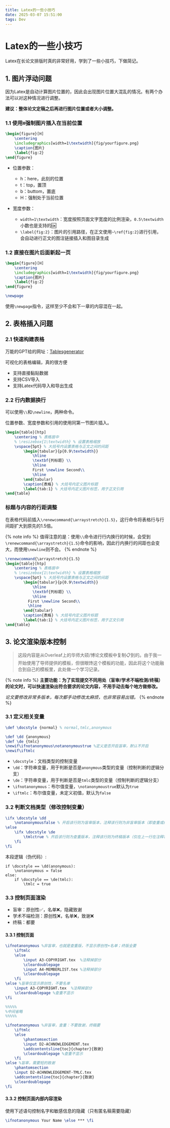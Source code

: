 ```yaml
---
title: Latex的一些小技巧
date: 2025-03-07 15:51:00
tags: Dev
---
```


# Latex的一些小技巧

Latex在长论文排版时真的非常好用，学到了一些小技巧，下做简记。

## 1. 图片浮动问题

因为Latex是自动计算图片位置的，因此会出现图片位置大混乱的情况。有两个办法可以对这种情况进行调整。

**建议：整体论文定稿之后再进行图片位置或者大小调整。**

### 1.1 使用`H`强制图片插入在当前位置

```Latex
\begin{figure}[H]
    \centering
    \includegraphics[width=1\textwidth]{fig/yourfigure.png}
    \caption{图片}
    \label{fig:2}
\end{figure}
```
  
- 位置参数：
    - h：here，此刻的位置
    - t：top，置顶
    - b：buttom，置底
    - H：强制处于当前位置

- 宽度参数：
    - `width=1\textwidth`：宽度按照页面文字宽度的比例渲染，`0.5\textwidth`小数也是支持的🆗
    - `\label{fig:2}`：图片的引用路径，在正文使用`~\ref{fig:2}`进行引用，会自动进行正文的图注链接插入和图目录生成

### 1.2 直接在图片后面新起一页


```Latex
\begin{figure}[H]
    \centering
    \includegraphics[width=1\textwidth]{fig/yourfigure.png}
    \caption{图片}
    \label{fig:2}
\end{figure}

\newpage
```

使用`\newpage`指令，这样至少不会和下一章的内容混在一起。

## 2. 表格插入问题

### 2.1 快速构建表格

万能的GPT给的网址：[Tablesgenerator](https://www.tablesgenerator.com/)

可视化的表格编辑，真的很方便

- 支持直接黏贴数据
- 支持CSV导入
- 支持Latex代码导入和导出生成

### 2.2 行内数据换行

可以使用`\\`和`\newline`，两种命令。

位置参数、宽度参数和引用的使用同第一节图片插入。

```Latex
\begin{table}[htp]
	\centering % 表格居中
    % \resizebox{1\textwidth} % 设置表格缩放
	\vspace{5pt} % 大括号内设置表格与正文之间的间距
        \begin{tabular}{p{0.9\textwidth}}
            \hline
            \textbf{列标题} \\
            \hline
            First \newline Second\\
            \hline
        \end{tabular}
        \caption{表格} % 大括号内定义图片标题
        \label{tab:1} % 大括号内定义图片标签，用于正文引用
\end{table}
```

### 标题与内容的行距调整

在表格代码前插入`\renewcommand{\arraystretch}{1.5}`，这行命令将表格行与行间距扩大到原先的1.5倍。

{% note info %}
值得注意的是：使用`\\`命令进行行内换行的时候，会受到`\renewcommand{\arraystretch}{1.5}`命令的影响，因此行内换行的间距也会变大，而使用`\newline`则不会。
{% endnote %}

```Latex
\renewcommand{\arraystretch}{1.5}
\begin{table}[htp]
	\centering % 表格居中
    % \resizebox{1\textwidth} % 设置表格缩放
	\vspace{5pt} % 大括号内设置表格与正文之间的间距
        \begin{tabular}{p{0.9\textwidth}}
            \hline
            \textbf{列标题} \\
            \hline
          First \newline Second\\
          \hline
        \end{tabular}
        \caption{表格} % 大括号内定义图片标题
        \label{tab:1} % 大括号内定义图片标签，用于正文引用
\end{table}

```

## 3. 论文渲染版本控制

> 这段内容是从Overleaf上的华师大硕/博论文模板中复制📋到的。由于我一开始使用了导师提供的模板，但很眼馋这个模板的功能，因此将这个功能融合到自己的模板里，此处做一个学习记录。

{% note info %}
**主要功能：为了实现提交不同用处（盲审/学术不端检测/终稿）的论文时，可以快速渲染出符合要求的论文内容，不用手动去每个地方做修改。**

*论文要修改非常多版本，每次都手动修改太麻烦，也非常容易出错。*
{% endnote %}

### 3.1 定义相关变量

```Latex
\def \docstyle {normal} % normal,tmlc,anonymous

\def \dd {anonymous}
\def \de {tmlc}
\newif\ifnotanonymous\notanonymoustrue %定义是否开启盲审，默认不开启
\newif\iftmlc
```

- `\docstyle`：文档类型的控制变量
- `\dd`：字符串变量，用于判断是否是`anonymous`类型的变量（控制判断的逻辑分支）
- `\de`：字符串变量，用于判断是否是`tmlc`类型的变量（控制判断的逻辑分支）
- `\ifnotanonymous`：布尔值变量，`\notanonymoustrue`默认为`true`
- `\iftmlc`：布尔值变量，未定义初值，默认为`false`

### 3.2 判断文档类型（修改控制变量）

```Latex
\ifx \docstyle \dd
    \notanonymousfalse % 开启该行则为盲审版本，注释该行则为非盲审版本（即查重或终稿版本）
\else
    \ifx \docstyle \de
        \tmlctrue % 开启该行则为查重版本，注释该行则为终稿版本（仅在上一行在注释状态下有效）
    \fi
\fi
```

本段逻辑（伪代码）:

```
if \docstyle == \dd(anonymous):
    \notanonymous = false
else:
    if \docstyle == \de(tmlc):
        \tmlc = true
```
### 3.3 控制页面渲染

- 盲审：原创性✅，名单❌，隐藏致谢
- 学术不端检测：原创性❌，名单❌，致谢❌
- 终稿：都要

#### 3.3.1 控制页面
```Latex
\ifnotanonymous %非盲审，也就是查重版，不显示原创性+名单；终版全要
    \iftmlc
    \else
        \input A3-COPYRIGHT.tex  %注释掉部分
        \cleardoublepage
        \input A4-MEMBERLIST.tex %注释掉部分
        \cleardoublepage
    \fi
\else %盲审仅显示原创性，不要名单
    \input A3-COPYRIGHT.tex  %注释掉部分
    \cleardoublepage %查重不显示
\fi

%%%%%
%中间省略
%%%%%

\ifnotanonymous %非盲审，查重：不要致谢，终稿要
    \iftmlc
    \else
        \phantomsection
        \input D2-ACHNOWLEDGEMENT.tex
        \addcontentsline{toc}{chapter}{致谢}
        \cleardoublepage %查重不显示
    \fi
\else %盲审，需要短的致谢
    \phantomsection
    \input D2-ACHNOWLEDGEMENT-TMLC.tex
    \addcontentsline{toc}{chapter}{致谢}
    \cleardoublepage
\fi
```

#### 3.3.2 控制页面内部内容渲染

使用下述语句控制名字和敏感信息的隐藏（只有匿名稿需要隐藏）

```Latex
\ifnotanonymous Your Name \else *** \fi
```